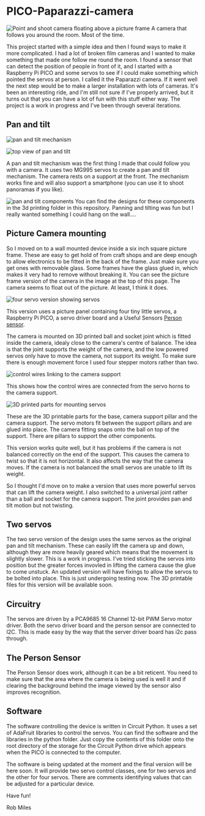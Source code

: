 # PICO-Paparazzi-camera
![Point and shoot camera floating above a picture frame](images/device.jpg)
A camera that follows you around the room. Most of the time. 

This project started with a simple idea and then I found ways to make it more complicated. I had a lot of broken film cameras and 
I wanted to make something that made one follow me round the room. I found a sensor that can detect the position of people 
in front of it, and I started with a Raspberry Pi PICO and some servos to see if I could make something which pointed the 
servos at person. I called it the Paparazzi camera. If it went well the next step would be to make a larger 
installation with lots of cameras. It's been an interesting ride, and I'm still not sure if I've properly arrived, but it turns out 
that you can have a lot of fun with this stuff either way. The project is a work in progress and I've been through several iterations.
## Pan and tilt
![pan and tilt mechanism](/images/pan%20and%20tilt%20version.jpg)

![top view of pan and tilt](/images/pan%20and%20tilt%20detail.jpg)

A pan and tilt mechanism was the first thing I made that could follow you with a camera. It uses two MG995 servos to create a pan and tilt mechanism. The camera rests on a support at the front. The mechanism 
works fine and will also support a smartphone (you can use it to shoot panoramas if you like).

![pan and tilt components](/images/pantilt.png)
You can find the designs for these components in the 3d printing folder in this repository. Panning and tilting was fun but I really wanted something I could hang on the wall....
## Picture Camera mounting
So I moved on to a wall mounted device inside a six inch square picture frame. These are easy to get hold of from craft shops and are deep enough to allow electronics to be fitted in the back of the frame. Just make sure you get ones with removable glass. 
Some frames have the glass glued in, which makes it very had to remove without breaking it. You can see the picture frame version of the camera in the image at the top of this page. The camera seems to float out of the picture. 
At least, I think it does. 

![four servo version showing servos](/images/four%20servo%20version.jpg)

This version uses a picture panel containing four tiny little servos, a Raspberry Pi PICO, a servo driver board and a Useful Sensors [Person sensor](https://github.com/usefulsensors/person_sensor_docs/blob/main/README.md). 

The camera is mounted on 3D printed ball and socket joint which is fitted inside the camera, idealy close to the camera's centre of balance. The idea is that the joint supports the weight of the camera, and the low powered servos only have to move the camera, not support its weight. To make sure there is enough movement force I used four stepper motors rather than two.

![control wires linking to the camera support](/images/control%20wires.jpg)

This shows how the control wires are connected from the servo horns to the camera support. 

![3D printed parts for mounting servos](/images/frame%20hardware.png)

These are the 3D printable parts for the base, camera support pillar and the camera support. The servo motors fit between the support pillars and are glued into place. The camera fitting snaps onto the ball on top of the support. There are pillars to support the other components.

This version works quite well, but it has problems if the camera is not balanced correctly on the end of the support. This causes the camera to twist so that it is not horizontal. It also affects the way that the camera moves. If the camera is not balanced the small servos are unable to lift its weight.

So I thought I'd move on to make a version that uses more powerful servos that can lift the camera weight. I also switched to a universal joint rather than a ball and socket for the camera support. The joint provides pan and tilt motion but not twisting.

## Two servos

The two servo version of the design uses the same servos as the original pan and tilt mechanism. These can easily lift the camera up and down, although they are more heavily geared which means that the movement is slightly slower. This is a work in progress. I've tried sticking the servos into position but the greater forces invovled in lifting the camera cause the glue to come unstuck. An updated version will have fixings to allow the servos to be bolted into place. This is just undergoing testing now. The 3D printable files for this version will be available soon. 

## Circuitry

The servos are driven by a PCA9685 16 Channel 12-bit PWM Servo motor driver. Both the servo driver board and the person sensor are connected to I2C. This is made easy by the way that the server driver board has i2c pass through. 

## The Person Sensor
The Person Sensor does work, although it can be a bit reticent. You need to make sure that the area where the camera is being used is well it and if clearing the background behind the image viewed by the sensor also improves recognition.

## Software

The software controlling the device is written in Circuit Python. It uses a set of AdaFruit libraries to control the servos. You can find the software and the libraries in the python folder. Just copy the contents of this folder onto the root directory of the storage for the Circuit Python drive which appears when the PICO is connected to the computer. 

The software is being updated at the moment and the final version will be here soon. It will provide two servo control classes, one for two servos and the other for four servos. There are comments identifying values that can be adjusted for a particular device. 

Have fun!

Rob Miles